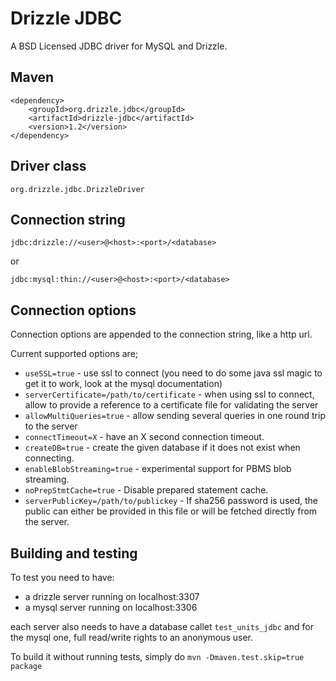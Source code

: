 Drizzle JDBC
============
A BSD Licensed JDBC driver for MySQL and Drizzle.

Maven
-----

    <dependency>
        <groupId>org.drizzle.jdbc</groupId>
        <artifactId>drizzle-jdbc</artifactId>
        <version>1.2</version>
    </dependency>


Driver class
------------
`org.drizzle.jdbc.DrizzleDriver`

Connection string
-----------------
`jdbc:drizzle://<user>@<host>:<port>/<database>`

or

`jdbc:mysql:thin://<user>@<host>:<port>/<database>`

Connection options
------------------
Connection options are appended to the connection string, like a http url.

Current supported options are;

* `useSSL=true` - use ssl to connect (you need to do some java ssl magic to get it to work, look at the mysql documentation)
* `serverCertificate=/path/to/certificate` - when using ssl to connect, allow to provide a reference to a certificate file for validating the server
* `allowMultiQueries=true` - allow sending several queries in one round trip to the server
* `connectTimeout=X` - have an X second connection timeout.
* `createDB=true` - create the given database if it does not exist when connecting.
* `enableBlobStreaming=true` - experimental support for PBMS blob streaming.
* `noPrepStmtCache=true` - Disable prepared statement cache.
* `serverPublicKey=/path/to/publickey` - If sha256 password is used, the public can either be provided in this file or will be fetched directly from the server.


Building and testing
--------------------
To test you need to have:
* a drizzle server running on localhost:3307
* a mysql server running on localhost:3306

each server also needs to have a database callet `test_units_jdbc` and for the mysql one, full read/write rights to an anonymous user.

To build it without running tests, simply do `mvn -Dmaven.test.skip=true package`
